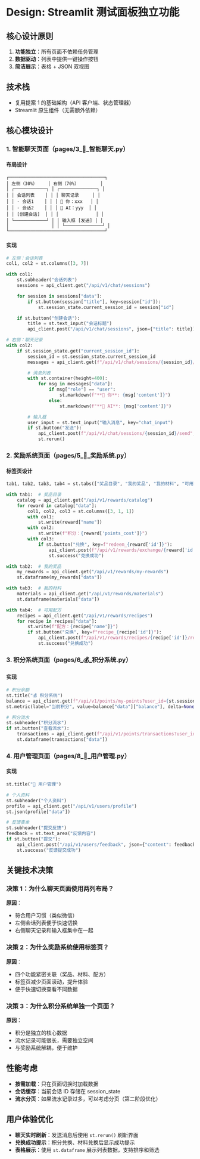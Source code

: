 # Design: Streamlit 测试面板独立功能

## 核心设计原则
1. **功能独立**：所有页面不依赖任务管理
2. **数据驱动**：列表中提供一键操作按钮
3. **简洁展示**：表格 + JSON 双视图

## 技术栈
- 复用提案 1 的基础架构（API 客户端、状态管理器）
- Streamlit 原生组件（无需额外依赖）

## 核心模块设计

### 1. 智能聊天页面（pages/3_💬_智能聊天.py）

#### 布局设计
```
┌────────────────────────────────────┐
│ 左侧（30%）    │ 右侧（70%）        │
│ ┌────────────┐ │ ┌──────────────┐ │
│ │ 会话列表    │ │ │ 聊天记录     │ │
│ │ - 会话1    │ │ │ 👤 你：xxx   │ │
│ │ - 会话2    │ │ │ 🤖 AI：yyy  │ │
│ │ [创建会话]  │ │ │              │ │
│ └────────────┘ │ │ 输入框 [发送] │ │
│                │ │ └──────────────┘ │
└────────────────────────────────────┘
```

#### 实现
```python
# 左侧：会话列表
col1, col2 = st.columns([3, 7])

with col1:
    st.subheader("会话列表")
    sessions = api_client.get("/api/v1/chat/sessions")

    for session in sessions["data"]:
        if st.button(session["title"], key=session["id"]):
            st.session_state.current_session_id = session["id"]

    if st.button("创建会话"):
        title = st.text_input("会话标题")
        api_client.post("/api/v1/chat/sessions", json={"title": title})

# 右侧：聊天记录
with col2:
    if st.session_state.get("current_session_id"):
        session_id = st.session_state.current_session_id
        messages = api_client.get(f"/api/v1/chat/sessions/{session_id}/messages")

        # 消息列表
        with st.container(height=400):
            for msg in messages["data"]:
                if msg["role"] == "user":
                    st.markdown(f"**👤 你**: {msg['content']}")
                else:
                    st.markdown(f"**🤖 AI**: {msg['content']}")

        # 输入框
        user_input = st.text_input("输入消息", key="chat_input")
        if st.button("发送"):
            api_client.post(f"/api/v1/chat/sessions/{session_id}/send", json={"content": user_input})
            st.rerun()
```

### 2. 奖励系统页面（pages/5_🎁_奖励系统.py）

#### 标签页设计
```python
tab1, tab2, tab3, tab4 = st.tabs(["奖品目录", "我的奖品", "我的材料", "可用配方"])

with tab1:  # 奖品目录
    catalog = api_client.get("/api/v1/rewards/catalog")
    for reward in catalog["data"]:
        col1, col2, col3 = st.columns([3, 1, 1])
        with col1:
            st.write(reward["name"])
        with col2:
            st.write(f"积分：{reward['points_cost']}")
        with col3:
            if st.button("兑换", key=f"redeem_{reward['id']}"):
                api_client.post(f"/api/v1/rewards/exchange/{reward['id']}")
                st.success("兑换成功")

with tab2:  # 我的奖品
    my_rewards = api_client.get("/api/v1/rewards/my-rewards")
    st.dataframe(my_rewards["data"])

with tab3:  # 我的材料
    materials = api_client.get("/api/v1/rewards/materials")
    st.dataframe(materials["data"])

with tab4:  # 可用配方
    recipes = api_client.get("/api/v1/rewards/recipes")
    for recipe in recipes["data"]:
        st.write(f"配方：{recipe['name']}")
        if st.button("兑换", key=f"recipe_{recipe['id']}"):
            api_client.post(f"/api/v1/rewards/recipes/{recipe['id']}/redeem")
            st.success("兑换成功")
```

### 3. 积分系统页面（pages/6_💰_积分系统.py）

#### 实现
```python
# 积分余额
st.title("💰 积分系统")
balance = api_client.get(f"/api/v1/points/my-points?user_id={st.session_state.user_id}")
st.metric(label="当前积分", value=balance["data"]["balance"], delta=None)

# 积分流水
st.subheader("积分流水")
if st.button("查看流水"):
    transactions = api_client.get(f"/api/v1/points/transactions?user_id={st.session_state.user_id}")
    st.dataframe(transactions["data"])
```

### 4. 用户管理页面（pages/8_👤_用户管理.py）

#### 实现
```python
st.title("👤 用户管理")

# 个人资料
st.subheader("个人资料")
profile = api_client.get("/api/v1/users/profile")
st.json(profile["data"])

# 反馈表单
st.subheader("提交反馈")
feedback = st.text_area("反馈内容")
if st.button("提交"):
    api_client.post("/api/v1/users/feedback", json={"content": feedback})
    st.success("反馈提交成功")
```

## 关键技术决策

### 决策 1：为什么聊天页面使用两列布局？
**原因**：
- 符合用户习惯（类似微信）
- 左侧会话列表便于快速切换
- 右侧聊天记录和输入框集中在一起

### 决策 2：为什么奖励系统使用标签页？
**原因**：
- 四个功能紧密关联（奖品、材料、配方）
- 标签页减少页面滚动，提升体验
- 便于快速切换查看不同数据

### 决策 3：为什么积分系统单独一个页面？
**原因**：
- 积分是独立的核心数据
- 流水记录可能很长，需要独立空间
- 与奖励系统解耦，便于维护

## 性能考虑
- **按需加载**：只在页面切换时加载数据
- **会话缓存**：当前会话 ID 存储在 session_state
- **流水分页**：如果流水记录过多，可以考虑分页（第二阶段优化）

## 用户体验优化
- **聊天实时刷新**：发送消息后使用 `st.rerun()` 刷新界面
- **兑换成功提示**：积分兑换、材料兑换后显示成功提示
- **表格展示**：使用 `st.dataframe` 展示列表数据，支持排序和筛选
